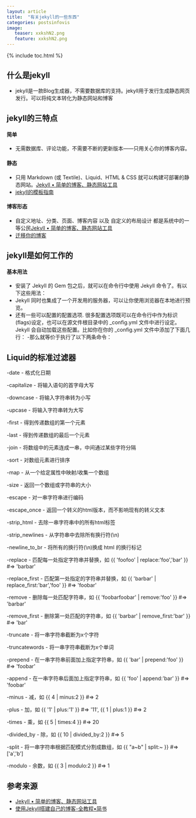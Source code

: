 ```yaml
---
layout: article
title:  "有关jekyll的一些东西"
categories: postsinfovis
image:
   teaser: xxkshN2.png
   feature: xxkshN2.png
---
```


{% include toc.html %}


## 什么是jekyll
 - jekyll是一款Blog生成器，不需要数据库的支持。jekyll用于发行生成静态网页发行。可以将纯文本转化为静态网站和博客
## jekyll的三特点
#### 简单
 - 无需数据库、评论功能，不需要不断的更新版本——只用关心你的博客内容。
#### 静态
 - 只用 Markdown (或 Textile)、Liquid、HTML & CSS 就可以构建可部署的静态网站。[Jekyll • 简单的博客、静态网站工具](https://www.jekyll.com.cn/)
 - [jekyll的模板指南](https://www.jekyll.com.cn/docs/templates/)
#### 博客形态
 - 自定义地址、分类、页面、博客内容 以及 自定义的布局设计 都是系统中的一等公民[Jekyll • 简单的博客、静态网站工具](https://www.jekyll.com.cn/)
 - [迁移你的博客](https://www.jekyll.com.cn/docs/migrations/)
## jekyll是如何工作的
#### 基本用法
 - 安装了 Jekyll 的 Gem 包之后，就可以在命令行中使用 Jekyll 命令了。有以下这些用法：
 - Jekyll 同时也集成了一个开发用的服务器，可以让你使用浏览器在本地进行预览。
 - 还有一些可以配置的配置选项. 很多配置选项既可以在命令行中作为标识(flags)设定，也可以在源文件根目录中的 _config.yml 文件中进行设定。Jekyll 会自动加载这些配置。比如你在你的 _config.yml 文件中添加了下面几行：
 -那么就等价于执行了以下两条命令：
 ## Liquid的标准过滤器
 -date - 格式化日期

 -capitalize - 将输入语句的首字母大写

 -downcase - 将输入字符串转为小写

 -upcase - 将输入字符串转为大写

 -first - 得到传递数组的第一个元素

 -last - 得到传递数组的最后一个元素

 -join - 将数组中的元素连成一串，中间通过某些字符分隔

 -sort - 对数组元素进行排序

 -map - 从一个给定属性中映射/收集一个数组

 -size - 返回一个数组或字符串的大小

 -escape - 对一串字符串进行编码

 -escape_once - 返回一个转义的html版本，而不影响现有的转义文本

 -strip_html - 去除一串字符串中的所有html标签

 -strip_newlines - 从字符串中去除所有换行符(\n)

 -newline_to_br - 将所有的换行符(\n)换成 html 的换行标记

 -replace - 匹配每一处指定字符串并替换，如 {{ 'foofoo' | replace:'foo','bar' }} #=> 'barbar'

 -replace_first - 匹配第一处指定的字符串并替换，如 {{ 'barbar' | replace_first:'bar','foo' }} #=> 'foobar'

 -remove - 删除每一处匹配字符串，如 {{ 'foobarfoobar' | remove:'foo' }} #=> 'barbar'

 -remove_first - 删除第一处匹配的字符串，如 {{ 'barbar' | remove_first:'bar' }} #=> 'bar'

 -truncate - 将一串字符串截断为x个字符

 -truncatewords - 将一串字符串截断为x个单词

 -prepend - 在一串字符串前面加上指定字符串，如 {{ 'bar' | prepend:'foo' }} #=> 'foobar'

 -append - 在一串字符串后面加上指定字符串，如 {{ 'foo' | append:'bar' }} #=> 'foobar'

 -minus - 减，如 {{ 4 | minus:2 }} #=> 2

 -plus - 加，如 {{ '1' | plus:'1' }} #=> '11', {{ 1 | plus:1 }} #=> 2

 -times - 乘，如 {{ 5 | times:4 }} #=> 20

 -divided_by - 除，如 {{ 10 | divided_by:2 }} #=> 5

 -split - 将一串字符串根据匹配模式分割成数组，如 {{ "a~b" | split:~ }} #=> \['a','b'\]

 -modulo - 余数，如 {{ 3 | modulo:2 }} #=> 1

 ## 参考来源
 * [Jekyll • 简单的博客、静态网站工具](https://www.jekyll.com.cn/)
 * [使用Jekyll搭建自己的博客-全教程•简书](https://www.jianshu.com/p/c04475ba80e4)


